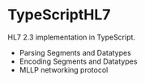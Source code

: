 # TypeScriptHL7

HL7 2.3 implementation in TypeScript.
- Parsing Segments and Datatypes
- Encoding Segments and Datatypes
- MLLP networking protocol

